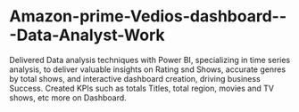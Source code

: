 # Amazon-prime-Vedios-dashboard---Data-Analyst-Work

Delivered Data analysis techniques with Power BI, specializing in time series 
analysis, to deliver valuable insights on Rating snd Shows, accurate genres by total shows, and interactive dashboard creation, driving business Success. Created KPIs such as totals Titles, total region, movies and TV shows, etc more on Dashboard.

